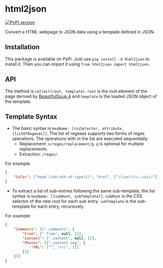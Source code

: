 html2json
====

[![PyPI version](https://badge.fury.io/py/html2json.svg)](https://badge.fury.io/py/html2json)

Convert a HTML webpage to JSON data using a template defined in JSON.

Installation
----

This package is available on PyPi. Just use `pip install -U html2json` to install it. Then you can import it using `from html2json import html2json`.

API
----

The method is `collect(root, template)`. `root` is the root element of the page derived by [BeautifulSoup 4](https://www.crummy.com/software/BeautifulSoup/) and `template` is the loaded JSON object of the template.

Template Syntax
----

- The basic syntax is `keyName: [cssSelector, attribute, [listOfRegexes]]`. The list of regexes supports two forms of regex operations. The operations with in the list are executed sequentially.
    - Replacement: `s/regex/replacement/g`. `g` is optional for multiple replacements.
    - Extraction: `/regex/`.

For example:

```json
{
    "Color": ["head link:nth-of-type(1)", "href", ["/\\w+(?=\\.css)/"]],
}
```

- To extract a list of sub-entries following the same sub-template, the list syntax is `keyName: [[subRoot, subTemplate]]`. `subRoot` is the CSS selector of the new root for each sub entry. `subTemplate` is the sub-template for each entry, recursively.

For example:

```json
{
    "Comments": [[".comments", {
        "From": [".from", null, []],
        "Content": [".content", null, []],
        "Photos": [[".content img", {
            "URL": ["", "src", []]
        }]]
    }]]
}
```
